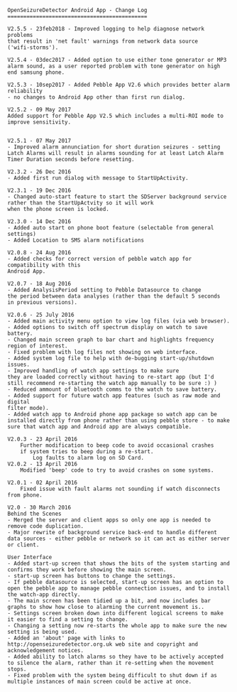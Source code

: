 	OpenSeizureDetector Android App - Change Log
	============================================

	V2.5.5 - 23feb2018 - Improved logging to help diagnose network problems
	that result in 'net fault' warnings from network data source
	('wifi-storms').

	V2.5.4 - 03dec2017 - Added option to use either tone generator or MP3 alarm sound, as a user reported problem with tone generator on high end samsung phone.

	V2.5.3 - 10sep2017 - Added Pebble App V2.6 which provides better alarm reliability 
	- no changes to Android App other than first run dialog.
	
	V2.5.2 - 09 May 2017
	Added support for Pebble App V2.5 which includes a multi-ROI mode to improve sensitivity.
	
	
    V2.5.1 - 07 May 2017
	- Improved alarm annunciation for short duration seizures - setting
	Latch Alarms will result in alarms sounding for at least Latch Alarm
	Timer Duration seconds before resetting.

    V2.3.2 - 26 Dec 2016
    - Added first run dialog with message to StartUpActivity.

    V2.3.1 - 19 Dec 2016
    - Changed auto-start feature to start the SDServer background service rather than the StartUpActvity so it will work
    when the phone screen is locked.

    V2.3.0 - 14 Dec 2016
	- Added auto start on phone boot feature (selectable from general settings)
	- Added Location to SMS alarm notifications

    V2.0.8 - 24 Aug 2016
    - Added checks for correct version of pebble watch app for compatibility with this
    Android App.

	V2.0.7 - 18 Aug 2016
	- Added AnalysisPeriod setting to Pebble Datasource to change
	the period between data analyses (rather than the default 5 seconds
	in previous versions).

	V2.0.6 - 25 July 2016
	- Added main activity menu option to view log files (via web browser).
	- Added options to switch off spectrum display on watch to save battery.
	- Changed main screen graph to bar chart and highlights frequency
	region of interest.
	- Fixed problem with log files not showing on web interface.
	- Added system log file to help with de-bugging start-up/shutdown issues.
	- Improved handling of watch app settings to make sure
	they are loaded correctly without having to re-start app (but I'd still recommend re-starting the watch app manually to be sure :) )
	- Reduced ammount of bluetooth comms to the watch to save battery.
	- Added support for future watch app features (such as raw mode and digital
	filter mode).
	- Added watch app to Android phone app package so watch app can be
	installed directly from phone rather than using pebble store - to make sure that watch app and Android app are always compatible.

	V2.0.3 - 23 April 2016
		Further modification to beep code to avoid occasional crashes
		if system tries to beep during a re-start.
	        Log faults to alarm log on SD Card.
	V2.0.2 - 13 April 2016
		Modified 'beep' code to try to avoid crashes on some systems.

	V2.0.1 - 02 April 2016
		Fixed issue with fault alarms not sounding if watch disconnects from phone.
	
	V2.0 - 30 March 2016
	Behind the Scenes
	- Merged the server and client apps so only one app is needed to remove code duplication.
	- Major rewrite of background service back-end to handle different data sources - either pebble or network so it can act as either server or client.

	User Interface
	- Added start-up screen that shows the bits of the system starting and confirms they work before showing the main screen.
	- start-up screen has buttons to change the settings.
	- If pebble datasource is selected, start-up screen has an option to
	open the pebble app to manage pebble connection issues, and to install the watch-app directly.
	- The main screen has been tidied up a bit, and now includes bar graphs to show how close to alarming the current movement is..
	- Settings screen broken down into different logical screens to make it easier to find a setting to change.
	- Changing a setting now re-starts the whole app to make sure the new setting is being used.
	- Added an 'about' page with links to http://openseizuredetector.org.uk web site and copyright and acknowledgement notices.
	- Added ability to latch alarms so they have to be actively accepted to silence the alarm, rather than it re-setting when the movement stops.
	- Fixed problem with the system being difficult to shut down if as multiple instances of main screen could be active at once.


	
